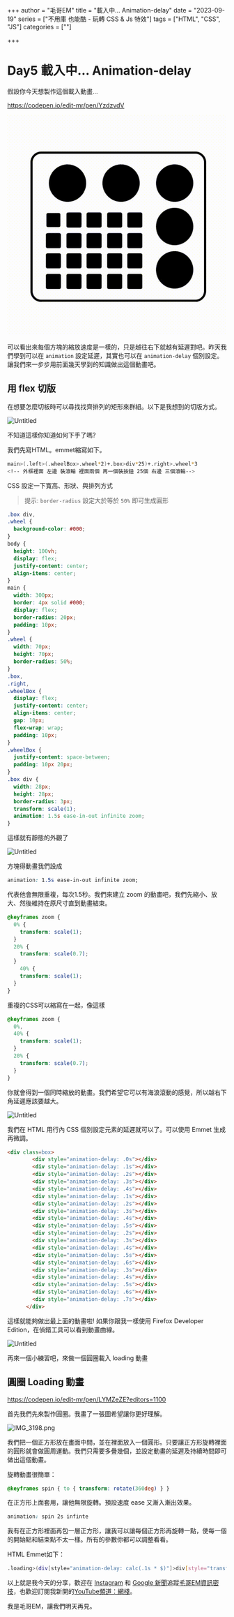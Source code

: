 +++
author = "毛哥EM"
title = "載入中… Animation-delay"
date = "2023-09-19"
series = ["不用庫 也能酷 - 玩轉 CSS & Js 特效"]
tags = ["HTML", "CSS", "JS"]
categories = [""]

+++

# Day5 載入中… Animation-delay

假設你今天想製作這個載入動畫…

https://codepen.io/edit-mr/pen/YzdzvdV

![Alt text](loading.gif)

可以看出來每個方塊的縮放速度是一樣的，只是越往右下就越有延遲對吧。昨天我們學到可以在 `animation` 設定延遲，其實也可以在 `animation-delay` 個別設定。讓我們來一步步用前面幾天學到的知識做出這個動畫吧。

## 用 flex 切版

在想要怎麼切板時可以尋找找齊排列的矩形來群組。以下是我想到的切版方式。

![Untitled](https://s3-us-west-2.amazonaws.com/secure.notion-static.com/217aeaf6-ecba-410d-ab9a-d476fea1a414/Untitled.png)

不知道這樣你知道如何下手了嗎?

我們先寫HTML。emmet縮寫如下。

```bash
main>(.left>(.wheelBox>.wheel*2)+.box>div*25)+.right>.wheel*3
<!-- 外框裡面 左邊 裝滾輪 裡面兩個 再一個裝按鈕 25個 右邊 三個滾輪-->
```

CSS 設定一下寬高、形狀、與排列方式

> 提示: `border-radius` 設定大於等於 `50%` 即可生成圓形
> 

```css
.box div,
.wheel {
  background-color: #000;
}
body {
  height: 100vh;
  display: flex;
  justify-content: center;
  align-items: center;
}
main {
  width: 300px;
  border: 4px solid #000;
  display: flex;
  border-radius: 20px;
  padding: 10px;
}
.wheel {
  width: 70px;
  height: 70px;
  border-radius: 50%;
}
.box,
.right,
.wheelBox {
  display: flex;
  justify-content: center;
  align-items: center;
  gap: 10px;
  flex-wrap: wrap;
  padding: 10px;
}
.wheelBox {
  justify-content: space-between;
  padding: 10px 20px;
}
.box div {
  width: 28px;
  height: 28px;
  border-radius: 3px;
  transform: scale(1);
  animation: 1.5s ease-in-out infinite zoom;
}
```

這樣就有靜態的外觀了

![Untitled](https://s3-us-west-2.amazonaws.com/secure.notion-static.com/bc755e2c-7dfc-4ff6-a0b6-24a8965e8af7/Untitled.png)

方塊得動畫我們設成

```css
animation: 1.5s ease-in-out infinite zoom;
```

代表他會無限重複，每次1.5秒。我們來建立 zoom 的動畫吧，我們先縮小、放大、然後維持在原尺寸直到動畫結束。

```css
@keyframes zoom {
  0% {
    transform: scale(1);
  }
  20% {
    transform: scale(0.7);
  }
	40% {
    transform: scale(1);
  }
}
```

重複的CSS可以縮寫在一起，像這樣

```css
@keyframes zoom {
  0%,
  40% {
    transform: scale(1);
  }
  20% {
    transform: scale(0.7);
  }
}
```

你就會得到一個同時縮放的動畫。我們希望它可以有海浪滾動的感覺，所以越右下角延遲應該要越大。

![Untitled](https://prod-files-secure.s3.us-west-2.amazonaws.com/7251cc97-c0ab-435b-8997-29dab63809e7/51fb7303-87ab-4e28-a9e8-f0eabba94efe/Untitled.png)

我們在 HTML 用行內 CSS 個別設定元素的延遲就可以了。可以使用 Emmet 生成再微調。

```html
<div class=box>
        <div style="animation-delay: .0s"></div>
        <div style="animation-delay: .1s"></div>
        <div style="animation-delay: .2s"></div>
        <div style="animation-delay: .3s"></div>
        <div style="animation-delay: .4s"></div>
        <div style="animation-delay: .1s"></div>
        <div style="animation-delay: .2s"></div>
        <div style="animation-delay: .3s"></div>
        <div style="animation-delay: .4s"></div>
        <div style="animation-delay: .5s"></div>
        <div style="animation-delay: .2s"></div>
        <div style="animation-delay: .3s"></div>
        <div style="animation-delay: .4s"></div>
        <div style="animation-delay: .5s"></div>
        <div style="animation-delay: .6s"></div>
        <div style="animation-delay: .3s"></div>
        <div style="animation-delay: .4s"></div>
        <div style="animation-delay: .5s"></div>
        <div style="animation-delay: .6s"></div>
        <div style="animation-delay: .7s"></div>
      </div>
```

這樣就能夠做出最上面的動畫啦! 如果你跟我一樣使用 Firefox Developer Edition，在偵錯工具可以看到動畫曲線。

![Untitled](https://prod-files-secure.s3.us-west-2.amazonaws.com/7251cc97-c0ab-435b-8997-29dab63809e7/153d89f8-42ad-4fa0-a6f1-f76aa5828e0f/Untitled.png)

再來一個小練習吧，來做一個圓圈載入 loading 動畫

## 圓圈 Loading 動畫

https://codepen.io/edit-mr/pen/LYMZeZE?editors=1100

首先我們先來製作圓圈。我畫了一張圖希望讓你更好理解。

![IMG_3198.png](https://prod-files-secure.s3.us-west-2.amazonaws.com/7251cc97-c0ab-435b-8997-29dab63809e7/2d30f838-5203-4143-8b08-ebc1cb961a56/IMG_3198.png)

我們把一個正方形放在畫面中間，並在裡面放入一個圓形。只要讓正方形旋轉裡面的圓形就會做圓周運動。我們只需要多疊幾個，並設定動畫的延遲及持續時間即可做出這個動畫。

旋轉動畫很簡單：

```css
@keyframes spin { to { transform: rotate(360deg) } }
```

在正方形上面套用，讓他無限旋轉。預設速度 ease 又漸入漸出效果。

```css
animation: spin 2s infinte
```

我有在正方形裡面再包一層正方形，讓我可以讓每個正方形再旋轉一點，使每一個的開始點和結束點不太一樣。所有的參數你都可以調整看看。

HTML Emmet如下：

```bash
.loading>(div[style="animation-delay: calc(.1s * $)"]>div[style="transform:rotate(calc(-15deg * $))"])*8
```

以上就是我今天的分享，歡迎在 [Instagram](https://www.instagram.com/em.tec.blog) 和 [Google 新聞](https://news.google.com/publications/CAAqBwgKMKXLvgswsubVAw?ceid=TW:zh-Hant&oc=3)追蹤[毛哥EM資訊密技](https://em-tec.github.io/)，也歡迎訂閱我新開的[YouTube頻道：網棧](https://www.youtube.com/@webpallet)。

我是毛哥EM，讓我們明天再見。